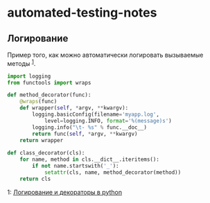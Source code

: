 # automated-testing-notes

## Логирование

Пример того, как можно автоматически логировать вызываемые методы <sup>[1](#fn1)</sup>.

```python
import logging
from functools import wraps

def method_decorator(func):
    @wraps(func)
    def wrapper(self, *argv, **kwargv):
        logging.basicConfig(filename='myapp.log', 
            level=logging.INFO, format='%(message)s')
        logging.info("\t- %s" % func.__doc__)
        return func(self, *argv, **kwargv)
    return wrapper
 
def class_decorator(cls):
    for name, method in cls.__dict__.iteritems():
        if not name.startswith('_'):
            setattr(cls, name, method_decorator(method))
    return cls
```

<a name="fn1">1</a>: [Логирование и декораторы в python](http://poliarush.com/working/development/logging-and-decorators-in-python.html)
